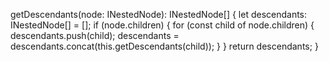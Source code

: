 getDescendants(node: INestedNode): INestedNode[] {
  let descendants: INestedNode[] = [];
  if (node.children) {
    for (const child of node.children) {
      descendants.push(child);
      descendants = descendants.concat(this.getDescendants(child));
    }
  }
  return descendants;
}
